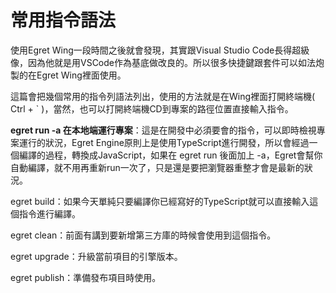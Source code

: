 # 常用指令語法



使用Egret Wing一段時間之後就會發現，其實跟Visual Studio Code長得超級像，因為他就是用VSCode作為基底做改良的。所以很多快捷鍵跟套件可以如法炮製的在Egret Wing裡面使用。

這篇會把幾個常用的指令列語法列出，使用的方法就是在Wing裡面打開終端機( Ctrl + ` )，當然，也可以打開終端機CD到專案的路徑位置直接輸入指令。



**egret run -a 在本地端運行專案**：這是在開發中必須要會的指令，可以即時檢視專案運行的狀況，Egret Engine原則上是使用TypeScript進行開發，所以會經過一個編譯的過程，轉換成JavaScript，如果在 egret run 後面加上 -a，Egret會幫你自動編譯，就不用再重新run一次了，只是還是要把瀏覽器重整才會是最新的狀況。

egret build：如果今天單純只要編譯你已經寫好的TypeScript就可以直接輸入這個指令進行編譯。

egret clean：前面有講到要新增第三方庫的時候會使用到這個指令。

egret upgrade：升級當前項目的引擎版本。

egret publish：準備發布項目時使用。
